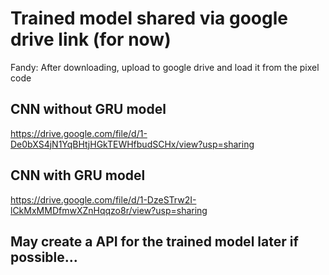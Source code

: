 # Trained model shared via google drive link (for now)
Fandy: After downloading, upload to google drive and load it from the pixel code

## CNN without GRU model
https://drive.google.com/file/d/1-De0bXS4jN1YqBHtjHGkTEWHfbudSCHx/view?usp=sharing

## CNN with GRU model
https://drive.google.com/file/d/1-DzeSTrw2I-lCkMxMMDfmwXZnHqqzo8r/view?usp=sharing

## May create a API for the trained model later if possible...
